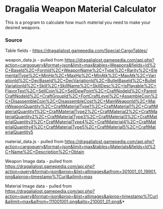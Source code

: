 # Dragalia Weapon Material Calculator

This is a program to calculate how much material you need to make your desired weapons.


### Source

Table fields - https://dragalialost.gamepedia.com/Special:CargoTables/

weapon_data.js - pulled from https://dragalialost.gamepedia.com/api.php?action=cargoquery&format=json&limit=max&tables=Weapons&fields=Id%2C+BaseId%2C+FormId%2C+WeaponName%2C+Type%2C+Rarity%2C+ElementalType%2C+MinHp%2C+MaxHp%2C+MinAtk%2C+MaxAtk%2C+VariationId%2C+DecBaseId%2C+DecVariationId%2C+BulletBaseId%2C+BulletVariationId%2C+Skill%2C+SkillName%2C+SkillDesc%2C+IsPlayable%2C+FlavorText%2C+SellCoin%2C+SellDewPoint%2C+CraftNodeId%2C+ParentCraftNodeId%2C+CraftGroupId%2C+FortCraftLevel%2C+AssembleCoin%2C+DisassembleCoin%2C+DisassembleCost%2C+MainWeaponId%2C+MainWeaponQuantity%2C+CraftMaterialType1%2C+CraftMaterial1%2C+CraftMaterialQuantity1%2C+CraftMaterialType2%2C+CraftMaterial2%2C+CraftMaterialQuantity2%2C+CraftMaterialType3%2C+CraftMaterial3%2C+CraftMaterialQuantity3%2C+CraftMaterialType4%2C+CraftMaterial4%2C+CraftMaterialQuantity4%2C+CraftMaterialType5%2C+CraftMaterial5%2C+CraftMaterialQuantity5

material_data.js - pulled from https://dragalialost.gamepedia.com/api.php?action=cargoquery&format=json&limit=max&tables=Materials&fields=Id%2C+Name%2C+Description%2C+Obtain

Weapon Image data - pulled from https://dragalialost.gamepedia.com/api.php?action=query&format=json&prop=&list=allimages&aifrom=301001_01_19901.png&aiprop=timestamp%7Curl&ailimit=max

Material Image data - pulled from https://dragalialost.gamepedia.com/api.php?action=query&format=json&prop=&list=allimages&aiprop=timestamp%7Curl&ailimit=max&aifrom=111001001.png&aito=210001_01.png&*
